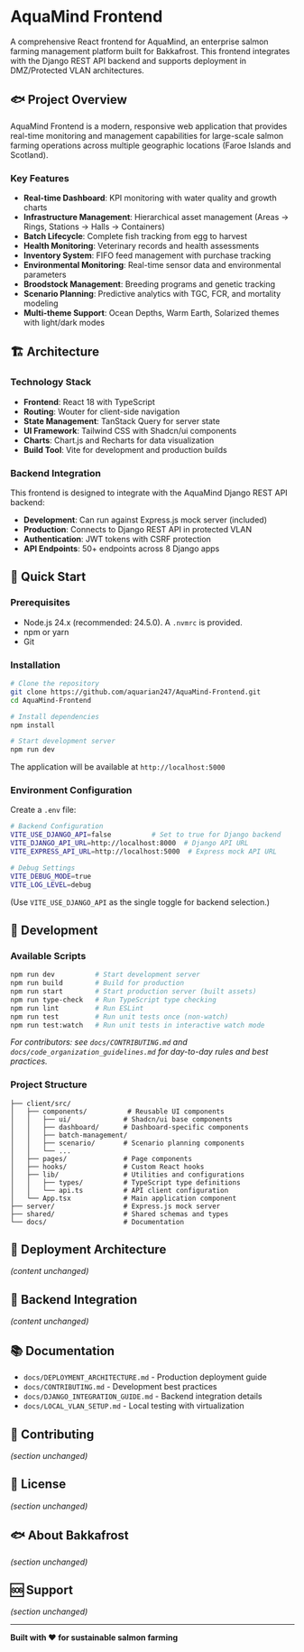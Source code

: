 # AquaMind Frontend

A comprehensive React frontend for AquaMind, an enterprise salmon farming management platform built for Bakkafrost. This frontend integrates with the Django REST API backend and supports deployment in DMZ/Protected VLAN architectures.

## 🐟 Project Overview

AquaMind Frontend is a modern, responsive web application that provides real-time monitoring and management capabilities for large-scale salmon farming operations across multiple geographic locations (Faroe Islands and Scotland).

### Key Features

- **Real-time Dashboard**: KPI monitoring with water quality and growth charts
- **Infrastructure Management**: Hierarchical asset management (Areas → Rings, Stations → Halls → Containers)
- **Batch Lifecycle**: Complete fish tracking from egg to harvest
- **Health Monitoring**: Veterinary records and health assessments
- **Inventory System**: FIFO feed management with purchase tracking
- **Environmental Monitoring**: Real-time sensor data and environmental parameters
- **Broodstock Management**: Breeding programs and genetic tracking
- **Scenario Planning**: Predictive analytics with TGC, FCR, and mortality modeling
- **Multi-theme Support**: Ocean Depths, Warm Earth, Solarized themes with light/dark modes

## 🏗️ Architecture

### Technology Stack

- **Frontend**: React 18 with TypeScript
- **Routing**: Wouter for client-side navigation
- **State Management**: TanStack Query for server state
- **UI Framework**: Tailwind CSS with Shadcn/ui components
- **Charts**: Chart.js and Recharts for data visualization
- **Build Tool**: Vite for development and production builds

### Backend Integration

This frontend is designed to integrate with the AquaMind Django REST API backend:

- **Development**: Can run against Express.js mock server (included)
- **Production**: Connects to Django REST API in protected VLAN
- **Authentication**: JWT tokens with CSRF protection
- **API Endpoints**: 50+ endpoints across 8 Django apps

## 🚀 Quick Start

### Prerequisites

- Node.js 24.x (recommended: 24.5.0). A `.nvmrc` is provided.
- npm or yarn
- Git

### Installation

```bash
# Clone the repository
git clone https://github.com/aquarian247/AquaMind-Frontend.git
cd AquaMind-Frontend

# Install dependencies
npm install

# Start development server
npm run dev
```

The application will be available at `http://localhost:5000`

### Environment Configuration

Create a `.env` file:

```bash
# Backend Configuration
VITE_USE_DJANGO_API=false          # Set to true for Django backend
VITE_DJANGO_API_URL=http://localhost:8000  # Django API URL
VITE_EXPRESS_API_URL=http://localhost:5000  # Express mock API URL

# Debug Settings
VITE_DEBUG_MODE=true
VITE_LOG_LEVEL=debug
```

(Use `VITE_USE_DJANGO_API` as the single toggle for backend selection.)

## 🔧 Development

### Available Scripts

```bash
npm run dev          # Start development server
npm run build        # Build for production
npm run start        # Start production server (built assets)
npm run type-check   # Run TypeScript type checking
npm run lint         # Run ESLint
npm run test         # Run unit tests once (non-watch)
npm run test:watch   # Run unit tests in interactive watch mode
```

_For contributors: see `docs/CONTRIBUTING.md` and `docs/code_organization_guidelines.md` for day-to-day rules and best practices._

### Project Structure

```
├── client/src/
│   ├── components/          # Reusable UI components
│   │   ├── ui/             # Shadcn/ui base components
│   │   ├── dashboard/      # Dashboard-specific components
│   │   ├── batch-management/
│   │   ├── scenario/       # Scenario planning components
│   │   └── ...
│   ├── pages/              # Page components
│   ├── hooks/              # Custom React hooks
│   ├── lib/                # Utilities and configurations
│   │   ├── types/          # TypeScript type definitions
│   │   └── api.ts          # API client configuration
│   └── App.tsx             # Main application component
├── server/                 # Express.js mock server
├── shared/                 # Shared schemas and types
└── docs/                   # Documentation
```

## 🏢 Deployment Architecture
*(content unchanged)*

## 🔌 Backend Integration
*(content unchanged)*

## 📚 Documentation

- `docs/DEPLOYMENT_ARCHITECTURE.md` - Production deployment guide
- `docs/CONTRIBUTING.md` - Development best practices
- `docs/DJANGO_INTEGRATION_GUIDE.md` - Backend integration details
- `docs/LOCAL_VLAN_SETUP.md` - Local testing with virtualization

## 🤝 Contributing
*(section unchanged)*

## 📄 License
*(section unchanged)*

## 🐟 About Bakkafrost
*(section unchanged)*

## 🆘 Support
*(section unchanged)*

---

**Built with ❤️ for sustainable salmon farming**
